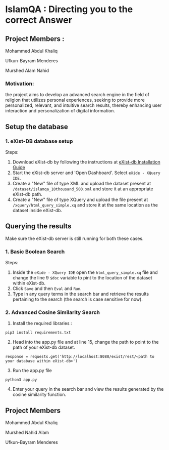 # **IslamQA : Directing you to the correct Answer**

## **Project Members** :

Mohammed Abdul Khaliq

Ufkun-Bayram Menderes

Murshed Alam Nahid

### **Motivation**:
the project aims to develop an advanced search engine in the field of religion that utilizes personal experiences, seeking to provide more personalized, relevant, and intuitive search results, thereby enhancing user interaction and personalization of digital information.
## Setup the database


### 1. eXist-DB database setup

Steps:
1. Download eXist-db by following the instructions at <a href='https://exist-db.org/exist/apps/doc/basic-installation'>eXist-db Installation Guide</a>
2. Start the eXist-db server and 'Open Dashboard'. Select ```eXide - XQuery IDE```.
3. Create a "New" file of type XML and upload the dataset present at ```/dataset/islamqa_10thousand_500.xml``` and store it at an appropriate eXist-db path.
4. Create a "New" file of type XQuery and upload the file present at ```/xquery/html_query_simple.xq``` and store it at the same location as the dataset inside eXist-db.
   
## Querying the results
Make sure the eXist-db server is still running for both these cases.

### 1. Basic Boolean Search
Steps:
1. Inside the ```eXide - XQuery IDE``` open the ```html_query_simple.xq``` file and change the line 9 ```$doc``` variable to pint to the location of the dataset within eXist-db.
2. Click ```Save``` and then ```Eval``` and ```Run```.
3. Type in any query terms in the search bar and retrieve the results pertaining to the search (the search is case sensitive for now).

### 2. Advanced Cosine Similarity Search
1. Install the required libraries :
```
pip3 install requirements.txt
```
2. Head into the app.py file and at line 15, change the path to point to the path of your eXist-db dataset.
```
response = requests.get('http://localhost:8080/exist/rest/<path to your database within eXist-db>')
```
3. Run the app.py file
```
python3 app.py
```
4. Enter your query in the search bar and view the results generated by the cosine similarity function.

## Project Members
Mohammed Abdul Khaliq

Murshed Nahid Alam

Ufkun-Bayram Menderes
